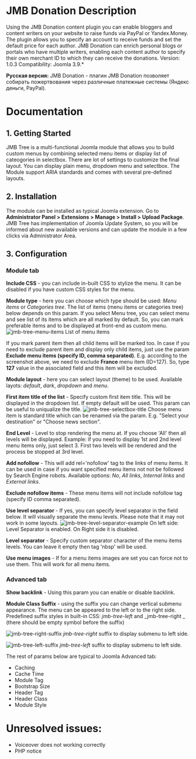 JMB Donation Description
============

Using the JMB Donation content plugin you can enable bloggers and content writers on your website to raise funds via PayPal or Yandex.Money. The plugin allows you to specify an account to receive funds and set the default price for each author. JMB Donation can enrich personal blogs or portals who have multiple writers, enabling each content author to specify their own merchant ID to which they can receive the donations.
Version: 1.0.3
Compatibility: Joomla 3.9.*

**Русская версия:**
JMB Donation - плагин JMB Donation позволяет собирать пожертвования через различные платежные системы (Яндекс деньги, PayPal).




Documentation
============

## 1. Getting Started
JMB Tree is a multi-functional Joomla module that allows you to build custom menus by combining selected menu items or display list of cateogories in selectbox. There are lot of settings to customize the final layout. You can display plain menu, dropdown menu and selectbox. The Module support ARIA standards and comes with several pre-defined layouts.

## 2. Installation
The module can be installed as typical Joomla extension. Go to <b>Administrator Panel > Extensions > Manage > Install > Upload Package</b>.
JMB Tree has implementation of Joomla Update System, so you will be informed about new available versions and can update the module in a few clicks via Administrator Area.

## 3. Configuration
### Module tab
**Include CSS** - you can include in-built CSS to stylize the menu. It can be disabled if you have custom CSS styles for the menu.

**Module type** - here you can choose which type should be used: _Menu items_ or _Categories tree_. The list of items (menu items or categories tree) below depends on this param. If you select Menu tree, you can select menu and see list of its items which are all marked by default. So, you can mark preferable items and to be displayed at front-end as custom menu. 
![jmb-tree-menu-items](https://user-images.githubusercontent.com/3432048/163677007-e8e1d312-3f95-4103-8903-26991cfe4c9f.png)
	List of menu items

If you mark parent item then all child items will be marked too. In case if you need to exclude parent item and display only child items, just use the param **Exclude menu items (specify ID, comma separated)**. 
E.g. according to the screenshot above, we need to exclude **France** menu item (ID=127). So, type **127** value in the associated field and this item will be excluded.

**Module layout** - here you can select layout (theme) to be used. Available layots: _default_, _dark_, _dropdown_ and _menu_.

**First item title of the list** - Specify custom first item title. This will be displayed in the dropdown list. If empty default will be used. This param can be useful to uniqualize the title. 
![jmb-tree-selectbox-title](https://user-images.githubusercontent.com/3432048/163677027-5f2449ae-bc20-4212-835d-97e73895e50f.png)
Choose menu item is standard title which can be renamed via the param. E.g. "Select your destination" or "Choose news section".

**End Level** - Level to stop rendering the menu at. If you choose 'All' then all levels will be displayed.
Example: if you need to display 1st and 2nd level menu items only, just select 3. First two levels will be rendered and the process be stopped at 3rd level.

**Add nofollow** - This will add rel='nofollow' tag to the links of menu items. It can be used in case if you want specified menu items not not be followed by Search Engine robots. Available options: _No_, _All links_, _Internal links_ and _External links_.

**Exclude nofollow items** - These menu items will not include nofollow tag (specify ID comma separated).

**Use level separator** - If yes, you can specify level separator in the field below. It will visually separate the menu levels. Please note that it may not work in some layouts.
![jmb-tree-level-separator-example](https://user-images.githubusercontent.com/3432048/163677042-d0274128-a167-4e32-955e-1578cad3da50.png)
On left side: Level Separator is enabled. On Right side it is disabled.

**Level separator** - Specify custom separator character of the menu items levels. You can leave it empty then tag 'nbsp' will be used.

**Use menu images** - If for a menu items images are set you can force not to use them. This will work for all menu items.

### Advanced tab
**Show backlink** - Using this param you can enable or disable backlink.

**Module Class Suffix** - using the suffix you can change vertical submenu appearance. The menu can be appeared to the left or to the right side. Predefined suffix styles in built-in CSS:
 _jmb-tree-left_ and  _jmb-tree-right _ (there should be empty symbol before the suffix)

![jmb-tree-right-suffix](https://user-images.githubusercontent.com/3432048/163677068-f7d977ee-0eb5-435e-a181-6cb5b1deac32.png)
<em>jmb-tree-right</em> suffix to display submenu to left side.

![jmb-tree-left-suffix](https://user-images.githubusercontent.com/3432048/163677082-9d615c80-c5a7-410e-a06e-880c50cf18d2.png)
<em>jmb-tree-left</em> suffix to display submenu to left side.

The rest of params below are typical to Joomla Advanced tab:
* Caching
* Cache Time
* Module Tag
* Bootstrap Size
* Header Tag
* Header Class
* Module Style


Unresolved issues:
==================
- Voiceover does not working correctly
- PHP notice
